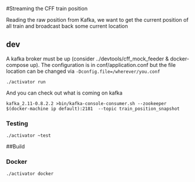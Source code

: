 #Streaming the CFF train position

Reading the raw position from Kafka, we want to get the current position of all train and broadcast back some current location

## dev

A kafka broker must be up (consider ../devtools/cff_mock_feeder & docker-compose up).
The configuration is in conf/application.conf but the file location can be changed via `-Dconfig.file=/wherever/you.conf`

    ./activator run
 
And you can check out what is coming on kafka

    kafka_2.11-0.8.2.2 >bin/kafka-console-consumer.sh --zookeeper $(docker-machine ip default):2181  --topic train_position_snapshot
    
### Testing

    ./activator ~test
 
 
##Build

### Docker

    ./activator docker